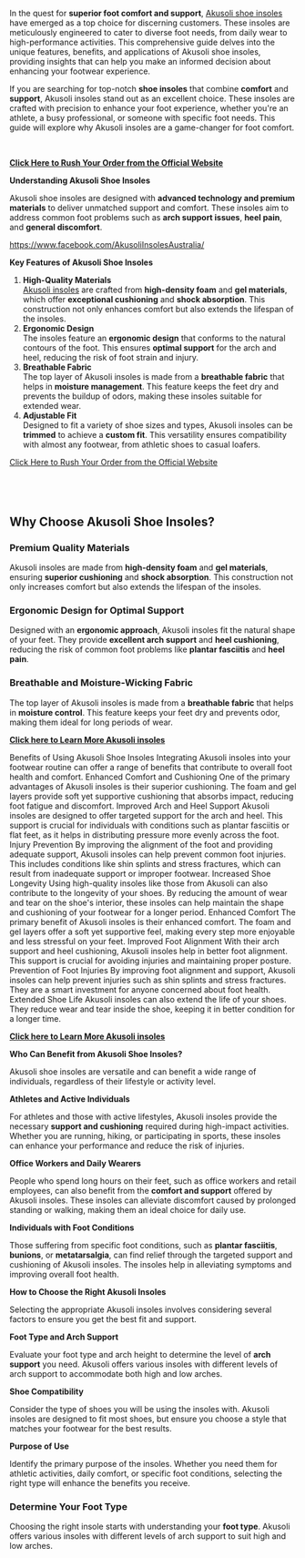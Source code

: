 <!-- ####### HEY, I AM THE SOURCE EDITOR! #########-->
<p>In the quest for <strong>superior foot comfort and support</strong>, <a href="https://www.facebook.com/AkusoliInsolesAustralia/">Akusoli shoe insoles</a> have emerged as a top choice for discerning customers. These insoles are meticulously engineered to cater to diverse foot needs, from daily wear to high-performance activities. This comprehensive guide delves into the unique features, benefits, and applications of Akusoli shoe insoles, providing insights that can help you make an informed decision about enhancing your footwear experience.</p>
<p>If you are searching for top-notch <strong>shoe insoles</strong> that combine <strong>comfort</strong> and <strong>support</strong>, Akusoli insoles stand out as an excellent choice. These insoles are crafted with precision to enhance your foot experience, whether you're an athlete, a busy professional, or someone with specific foot needs. This guide will explore why Akusoli insoles are a game-changer for foot comfort.</p>
<p>&nbsp;</p>
<p><strong><a href="https://24x7healthline.com/Akusoli">Click Here to Rush Your Order from the Official Website</a></strong></p>
<p><strong>Understanding Akusoli Shoe Insoles</strong></p>
<p>Akusoli shoe insoles are designed with <strong>advanced technology and premium materials</strong> to deliver unmatched support and comfort. These insoles aim to address common foot problems such as <strong>arch support issues</strong>, <strong>heel pain</strong>, and <strong>general discomfort</strong>.</p>
<p><a href="https://www.facebook.com/AkusoliInsolesAustralia/">https://www.facebook.com/AkusoliInsolesAustralia/</a></p>

<!-- ####### HEY, I AM THE SOURCE EDITOR! #########-->
<p><strong>Key Features of Akusoli Shoe Insoles</strong></p>
<ol>
<li><strong>High-Quality Materials</strong><br /><a href="https://www.facebook.com/AkusoliInsolesAustralia/">Akusoli insoles</a> are crafted from <strong>high-density foam</strong> and <strong>gel materials</strong>, which offer <strong>exceptional cushioning</strong> and <strong>shock absorption</strong>. This construction not only enhances comfort but also extends the lifespan of the insoles.</li>
<li><strong>Ergonomic Design</strong><br />The insoles feature an <strong>ergonomic design</strong> that conforms to the natural contours of the foot. This ensures <strong>optimal support</strong> for the arch and heel, reducing the risk of foot strain and injury.</li>
<li><strong>Breathable Fabric</strong><br />The top layer of Akusoli insoles is made from a <strong>breathable fabric</strong> that helps in <strong>moisture management</strong>. This feature keeps the feet dry and prevents the buildup of odors, making these insoles suitable for extended wear.</li>
<li><strong>Adjustable Fit</strong><br />Designed to fit a variety of shoe sizes and types, Akusoli insoles can be <strong>trimmed</strong> to achieve a <strong>custom fit</strong>. This versatility ensures compatibility with almost any footwear, from athletic shoes to casual loafers.</li>
</ol>
<p><a href="https://24x7healthline.com/Akusoli">Click Here to Rush Your Order from the Official Website</a></p>
<h2><strong>&nbsp;</strong></h2>
<h2><strong>Why Choose Akusoli Shoe Insoles?</strong></h2>
<h3><strong>Premium Quality Materials</strong></h3>
<p>Akusoli insoles are made from <strong>high-density foam</strong> and <strong>gel materials</strong>, ensuring <strong>superior cushioning</strong> and <strong>shock absorption</strong>. This construction not only increases comfort but also extends the lifespan of the insoles.</p>
<h3><strong>Ergonomic Design for Optimal Support</strong></h3>
<p>Designed with an <strong>ergonomic approach</strong>, Akusoli insoles fit the natural shape of your feet. They provide <strong>excellent arch support</strong> and <strong>heel cushioning</strong>, reducing the risk of common foot problems like <strong>plantar fasciitis</strong> and <strong>heel pain</strong>.</p>
<h3><strong>Breathable and Moisture-Wicking Fabric</strong></h3>
<p>The top layer of Akusoli insoles is made from a <strong>breathable fabric</strong> that helps in <strong>moisture control</strong>. This feature keeps your feet dry and prevents odor, making them ideal for long periods of wear.</p>
<p><strong><a href="https://24x7healthline.com/Akusoli">Click here to Learn More Akusoli insoles</a></strong></p>

Benefits of Using Akusoli Shoe Insoles
Integrating Akusoli insoles into your footwear routine can offer a range of benefits that contribute to overall foot health and comfort.
Enhanced Comfort and Cushioning
One of the primary advantages of Akusoli insoles is their superior cushioning. The foam and gel layers provide soft yet supportive cushioning that absorbs impact, reducing foot fatigue and discomfort.
Improved Arch and Heel Support
Akusoli insoles are designed to offer targeted support for the arch and heel. This support is crucial for individuals with conditions such as plantar fasciitis or flat feet, as it helps in distributing pressure more evenly across the foot.
Injury Prevention
By improving the alignment of the foot and providing adequate support, Akusoli insoles can help prevent common foot injuries. This includes conditions like shin splints and stress fractures, which can result from inadequate support or improper footwear.
Increased Shoe Longevity
Using high-quality insoles like those from Akusoli can also contribute to the longevity of your shoes. By reducing the amount of wear and tear on the shoe's interior, these insoles can help maintain the shape and cushioning of your footwear for a longer period.
Enhanced Comfort
The primary benefit of Akusoli insoles is their enhanced comfort. The foam and gel layers offer a soft yet supportive feel, making every step more enjoyable and less stressful on your feet.
Improved Foot Alignment
With their arch support and heel cushioning, Akusoli insoles help in better foot alignment. This support is crucial for avoiding injuries and maintaining proper posture.
Prevention of Foot Injuries
By improving foot alignment and support, Akusoli insoles can help prevent injuries such as shin splints and stress fractures. They are a smart investment for anyone concerned about foot health.
Extended Shoe Life
Akusoli insoles can also extend the life of your shoes. They reduce wear and tear inside the shoe, keeping it in better condition for a longer time.

<!-- ####### HEY, I AM THE SOURCE EDITOR! #########-->
<p><strong><a href="https://24x7healthline.com/Akusoli">Click here to Learn More Akusoli insoles</a></strong></p>
<p><strong>Who Can Benefit from Akusoli Shoe Insoles?</strong></p>
<p>Akusoli shoe insoles are versatile and can benefit a wide range of individuals, regardless of their lifestyle or activity level.</p>
<p><strong>Athletes and Active Individuals</strong></p>
<p>For athletes and those with active lifestyles, Akusoli insoles provide the necessary <strong>support and cushioning</strong> required during high-impact activities. Whether you are running, hiking, or participating in sports, these insoles can enhance your performance and reduce the risk of injuries.</p>
<p><strong>Office Workers and Daily Wearers</strong></p>
<p>People who spend long hours on their feet, such as office workers and retail employees, can also benefit from the <strong>comfort and support</strong> offered by Akusoli insoles. These insoles can alleviate discomfort caused by prolonged standing or walking, making them an ideal choice for daily use.</p>
<p><strong>Individuals with Foot Conditions</strong></p>
<p>Those suffering from specific foot conditions, such as <strong>plantar fasciitis</strong>, <strong>bunions</strong>, or <strong>metatarsalgia</strong>, can find relief through the targeted support and cushioning of Akusoli insoles. The insoles help in alleviating symptoms and improving overall foot health.</p>
<p><strong>How to Choose the Right Akusoli Insoles</strong></p>
<p>Selecting the appropriate Akusoli insoles involves considering several factors to ensure you get the best fit and support.</p>
<p><strong>Foot Type and Arch Support</strong></p>
<p>Evaluate your foot type and arch height to determine the level of <strong>arch support</strong> you need. Akusoli offers various insoles with different levels of arch support to accommodate both high and low arches.</p>
<p><strong>Shoe Compatibility</strong></p>
<p>Consider the type of shoes you will be using the insoles with. Akusoli insoles are designed to fit most shoes, but ensure you choose a style that matches your footwear for the best results.</p>
<p><strong>Purpose of Use</strong></p>
<p>Identify the primary purpose of the insoles. Whether you need them for athletic activities, daily comfort, or specific foot conditions, selecting the right type will enhance the benefits you receive.</p>
<h3><strong>Determine Your Foot Type</strong></h3>
<p>Choosing the right insole starts with understanding your <strong>foot type</strong>. Akusoli offers various insoles with different levels of arch support to suit high and low arches.</p>
<p>&nbsp;</p>
